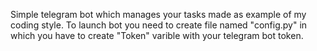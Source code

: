 Simple telegram bot which manages your tasks made as example of my coding style.
To launch bot you need to create file named "config.py" in which you have to create "Token" varible with your telegram bot token.

